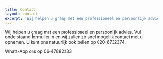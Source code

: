```yaml
---
title: Contact
layout: contact
excerpt: 'Wij helpen u graag met een professioneel en persoonlijk advies. Vul onderstaand formulier in en wij zullen zo snel mogelijk contact met u opnemen. U kunt ons natuurlijk ook bellen op 020-6732374.'
---
```


Wij helpen u graag met een professioneel en persoonlijk advies. Vul onderstaand formulier in en wij zullen zo snel mogelijk contact met u opnemen. U kunt ons natuurlijk ook bellen op 020-6732374. 

<i class="fa icon-whatsapp" style="cursor: default;"></i> Whats-App ons op 06-47882233